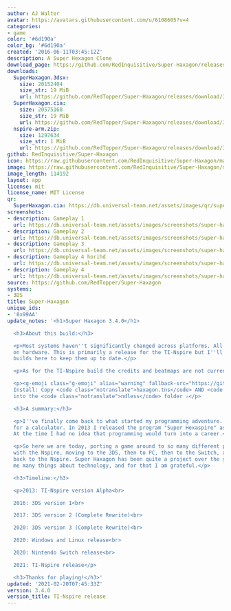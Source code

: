 ```yaml
---
author: AJ Walter
avatar: https://avatars.githubusercontent.com/u/6108605?v=4
categories:
- game
color: '#6d190a'
color_bg: '#6d190a'
created: '2016-06-11T03:45:12Z'
description: A Super Hexagon Clone
download_page: https://github.com/RedInquisitive/Super-Haxagon/releases
downloads:
  SuperHaxagon.3dsx:
    size: 20152404
    size_str: 19 MiB
    url: https://github.com/RedTopper/Super-Haxagon/releases/download/3.4.0/SuperHaxagon.3dsx
  SuperHaxagon.cia:
    size: 20575168
    size_str: 19 MiB
    url: https://github.com/RedTopper/Super-Haxagon/releases/download/3.4.0/SuperHaxagon.cia
  nspire-arm.zip:
    size: 1297634
    size_str: 1 MiB
    url: https://github.com/RedTopper/Super-Haxagon/releases/download/3.4.0/nspire-arm.zip
github: RedInquisitive/Super-Haxagon
icon: https://raw.githubusercontent.com/RedInquisitive/Super-Haxagon/master/media/icon-3ds.png
image: https://raw.githubusercontent.com/RedInquisitive/Super-Haxagon/master/media/banner.png
image_length: 114192
layout: app
license: mit
license_name: MIT License
qr:
  SuperHaxagon.cia: https://db.universal-team.net/assets/images/qr/superhaxagon-cia.png
screenshots:
- description: Gameplay 1
  url: https://db.universal-team.net/assets/images/screenshots/super-haxagon/gameplay-1.png
- description: Gameplay 2
  url: https://db.universal-team.net/assets/images/screenshots/super-haxagon/gameplay-2.png
- description: Gameplay 3
  url: https://db.universal-team.net/assets/images/screenshots/super-haxagon/gameplay-3.png
- description: Gameplay 4 horihd
  url: https://db.universal-team.net/assets/images/screenshots/super-haxagon/gameplay-4-horihd.png
- description: Gameplay 4
  url: https://db.universal-team.net/assets/images/screenshots/super-haxagon/gameplay-4.png
source: https://github.com/RedTopper/Super-Haxagon
systems:
- 3DS
title: Super-Haxagon
unique_ids:
- '0x99AA'
update_notes: '<h1>Super Haxagon 3.4.0</h1>

  <h3>About this build:</h3>

  <p>Most systems haven''t significantly changed across platforms. All have been tested
  on hardware. This is primarily a release for the TI-Nspire but I''ll upload new
  builds here to keep them up to date.</p>

  <p>As for the TI-Nspire build the credits and beatmaps are not currently working.</p>

  <p><g-emoji class="g-emoji" alias="warning" fallback-src="https://github.githubassets.com/images/icons/emoji/unicode/26a0.png">⚠️</g-emoji>
  Install: Copy <code class="notranslate">haxagon.tns</code> AND <code class="notranslate">levels.haxagon.tns</code>
  into the <code class="notranslate">ndless</code> folder ⚠️</p>

  <h3>A summary:</h3>

  <p>I''ve finally come back to what started my programming adventure. A simple app
  for a calculator. In 2013 I released the program "Super Hexaspire" as an alpha.
  At the time I had no idea that programming would turn into a career.</p>

  <p>So here we are today, porting a game around to so many different platforms. Starting
  with the Nspire, moving to the 3DS, then to PC, then to the Switch, and finally
  back to the Nspire. Super Haxagon has been quite a project over the years and taught
  me many things about technology, and for that I am grateful.</p>

  <h3>Timeline:</h3>

  <p>2013: TI-Nspire version Alpha<br>

  2016: 3DS version 1<br>

  2017: 3DS version 2 (Complete Rewrite)<br>

  2020: 3DS version 3 (Complete Rewrite)<br>

  2020: Windows and Linux release<br>

  2020: Nintendo Switch release<br>

  2021: TI-Nspire release</p>

  <h3>Thanks for playing!</h3>'
updated: '2021-02-20T07:45:33Z'
version: 3.4.0
version_title: TI-Nspire release
---
```

